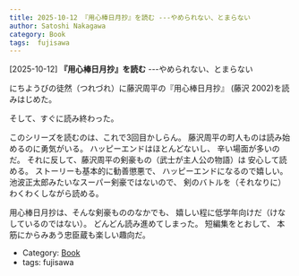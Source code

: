 ```yaml
---
title: 2025-10-12 『用心棒日月抄』を読む ---やめられない、とまらない
author: Satoshi Nakagawa
category: Book
tags:  fujisawa
---
```


[2025-10-12] **『用心棒日月抄』を読む**  ---やめられない、とまらない

 にちようびの徒然（つれづれ）に藤沢周平の『用心棒日月抄』
(藤沢 2002)を読みはじめた。

 そして、すぐに読み終わった。

 このシリーズを読むのは、これで3回目かしらん。
藤沢周平の町人ものは読み始めるのに勇気がいる。
ハッピーエンドはほとんどないし、
辛い場面が多いのだ。
それに反して、藤沢周平の剣豪もの（武士が主人公の物語）は
安心して読める。
ストーリーも基本的に勧善懲悪で、
ハッピーエンドになるので嬉しい。
池波正太郎みたいなスーパー剣豪ではないので、
剣のバトルを（それなりに）わくわくしながら読める。

 用心棒日月抄は、そんな剣豪もののなかでも、
嬉しい程に低学年向けだ（けなしているのではない）。
どんどん読み進めてしまった。
短編集をとおして、
本筋にからみあう忠臣蔵も楽しい趣向だ。

- Category: [Book](https://merapano.github.io/categories.html#Book)
- tags:  fujisawa
